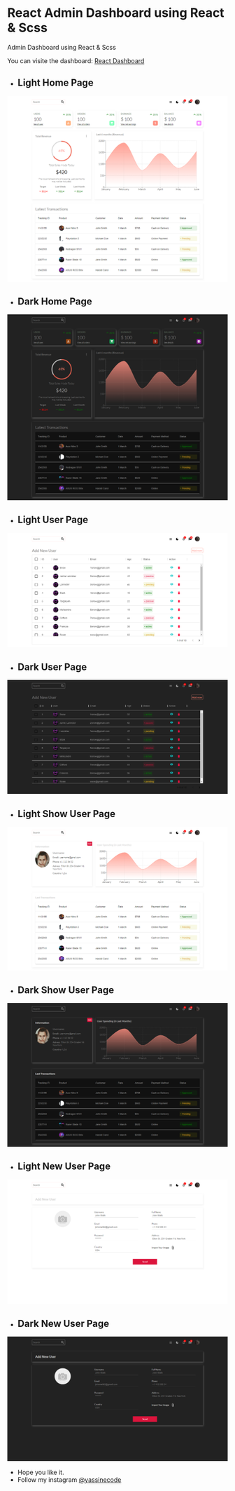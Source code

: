 # React Admin Dashboard using React & Scss

Admin Dashboard using React & Scss

You can visite the dashboard: [React Dashboard](https://reactdashboard01.netlify.app/)

- ## Light Home Page

![Light Home Page]('./../src/assets/images/LightHomePage.png)

- ## Dark Home Page

![Dark Home Page]('./../src/assets/images/DarkHomePage.png)

- ## Light User Page

![Light User Page]('./../src/assets/images/LightUserPage.png)

- ## Dark User Page

![Dark User Page]('./../src/assets/images/DarkUserPage.png)

- ## Light Show User Page

![Light User Page]('./../src/assets/images/LightShowUserPage.png)

- ## Dark Show User Page

![Dark User Page]('./../src/assets/images/DarkShowUserPage.png)

- ## Light New User Page

![Light New User Page]('./../src/assets/images/LightNewUserPage.png)

- ## Dark New User Page

![Dark New User Page]('./../src/assets/images/DarkNewUserPage.png)

- Hope you like it.
- Follow my instagram [@yassinecode](https://www.instagram.com/yassinecode/)
